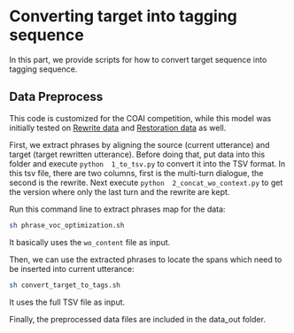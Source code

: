 # Converting target into tagging sequence
In this part, we provide scripts for how to convert target sequence into tagging sequence. 

## Data Preprocess
This code is customized for the COAI competition, while this model was initially tested on [Rewrite data](https://www.aclweb.org/anthology/P19-1003.pdf) and [Restoration data](https://www.aclweb.org/anthology/D19-1191.pdf) as well.

First, we extract phrases by aligning the source (current utterance) and target (target rewritten utterance). Before doing that, put data into this folder and execute ``python  1_to_tsv.py`` to convert it into the TSV format. In this tsv file, there are two columns, first is the multi-turn dialogue, the second is the rewrite. Next execute ``python  2_concat_wo_context.py`` to get the version where only the last turn and the rewrite are kept.

Run this command line to extract phrases map for the data:
```bash
sh phrase_voc_optimization.sh
```
It basically uses the ``wo_content`` file as input.

Then, we can use the extracted phrases to locate the spans which need to be inserted into current utterance:
```bash
sh convert_target_to_tags.sh
```
It uses the full TSV file as input.

Finally, the preprocessed data files are included in the data_out folder. 
